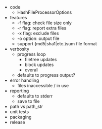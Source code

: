   - code
    - HashFileProcessorOptions
  - features
    - -f flag: check file size only
    - -r flag: report extra files
    - -x flag: exclude files
    - -o option: output file
    - support (md5|sha1|etc.)sum file format
  - verbosity
    - progress loop
      - filetree updates
      - block updates
      - overall
    - defaults to progress output?
  - error handling
    - files inaccessible / in use
  - reporting
  	- defaults to stderr
    - save to file
  - path vs path_str
  - unit tests
  - packaging
  - release